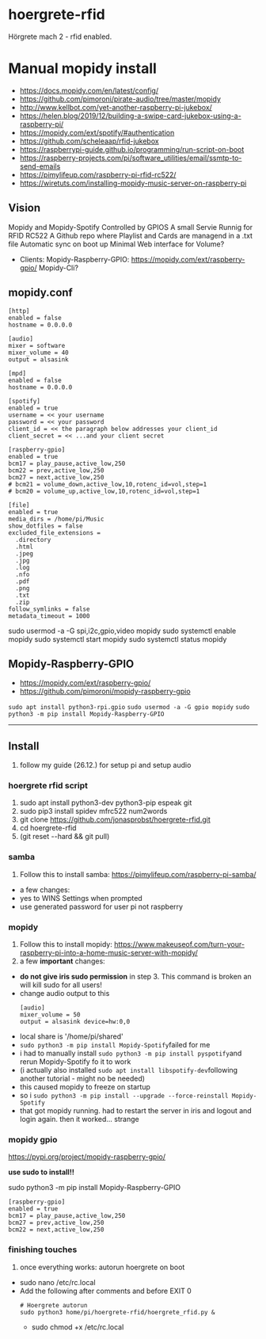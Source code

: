# hoergrete-rfid
Hörgrete mach 2 - rfid enabled.



# Manual mopidy install

* https://docs.mopidy.com/en/latest/config/
* https://github.com/pimoroni/pirate-audio/tree/master/mopidy
* http://www.kellbot.com/yet-another-raspberry-pi-jukebox/
* https://helen.blog/2019/12/building-a-swipe-card-jukebox-using-a-raspberry-pi/
* https://mopidy.com/ext/spotify/#authentication
* https://github.com/scheleaap/rfid-jukebox
* https://raspberrypi-guide.github.io/programming/run-script-on-boot
* https://raspberry-projects.com/pi/software_utilities/email/ssmtp-to-send-emails 
* https://pimylifeup.com/raspberry-pi-rfid-rc522/
* https://wiretuts.com/installing-mopidy-music-server-on-raspberry-pi

## Vision

Mopidy and Mopidy-Spotify
Controlled by GPIOS
A small Servie Runnig for RFID RC522
A Github repo where Playlist and Cards are managend in a .txt file
Automatic sync on boot up
Minimal Web interface for Volume?

* Clients:
Mopidy-Raspberry-GPIO: https://mopidy.com/ext/raspberry-gpio/
Mopidy-Cli?



## mopidy.conf

```
[http]
enabled = false
hostname = 0.0.0.0

[audio]
mixer = software
mixer_volume = 40
output = alsasink

[mpd]
enabled = false
hostname = 0.0.0.0

[spotify]
enabled = true 
username = << your username
password = << your password
client_id = << the paragraph below addresses your client_id 
client_secret = << ...and your client secret

[raspberry-gpio]
enabled = true
bcm17 = play_pause,active_low,250
bcm22 = prev,active_low,250
bcm27 = next,active_low,250
# bcm21 = volume_down,active_low,10,rotenc_id=vol,step=1
# bcm20 = volume_up,active_low,10,rotenc_id=vol,step=1

[file]
enabled = true
media_dirs = /home/pi/Music
show_dotfiles = false
excluded_file_extensions =
  .directory
  .html
  .jpeg
  .jpg
  .log
  .nfo
  .pdf
  .png
  .txt
  .zip
follow_symlinks = false
metadata_timeout = 1000

```

sudo usermod -a -G spi,i2c,gpio,video mopidy
sudo systemctl enable mopidy
sudo systemctl start mopidy
sudo systemctl status mopidy


## Mopidy-Raspberry-GPIO

* https://mopidy.com/ext/raspberry-gpio/
* https://github.com/pimoroni/mopidy-raspberry-gpio

`sudo apt install python3-rpi.gpio`
`sudo usermod -a -G gpio mopidy`
`sudo python3 -m pip install Mopidy-Raspberry-GPIO`

---

## Install

1. follow my guide (26.12.) for setup pi and setup audio

### hoergrete rfid script

1. sudo apt install python3-dev python3-pip espeak git
1. sudo pip3 install spidev mfrc522 num2words
1. git clone https://github.com/jonasprobst/hoergrete-rfid.git
1. cd hoergrete-rfid
1. (git reset --hard && git pull)

### samba

1. Follow this to install samba: https://pimylifeup.com/raspberry-pi-samba/
  * a few changes:
  * yes to WINS Settings when prompted
  * use generated password for user pi not raspberry

### mopidy

1. Follow this to install mopidy: https://www.makeuseof.com/turn-your-raspberry-pi-into-a-home-music-server-with-mopidy/ 
1. a few **important** changes:
  * **do not give iris sudo permission** in step 3. This command is broken an will kill sudo for all users!
  * change audio output to this
    ```
    [audio]
    mixer_volume = 50
    output = alsasink device=hw:0,0
    ```
  * local share is '/home/pi/shared'
  * `sudo python3 -m pip install Mopidy-Spotify`failed for me
  * i had to manually install `sudo python3 -m pip install pyspotify`and rerun Mopidy-Spotify fo it to work
  * (i actually also installed `sudo apt install libspotify-dev`following another tutorial - might no be needed)
  * this caused mopidy to freeze on startup 
  * so i `sudo python3 -m pip install --upgrade --force-reinstall Mopidy-Spotify`
  * that got mopidy running. had to restart the server in iris and logout and login again. then it worked... strange
  



### mopidy gpio
https://pypi.org/project/mopidy-raspberry-gpio/

**use sudo to install!!**

sudo python3 -m pip install Mopidy-Raspberry-GPIO

```
[raspberry-gpio]
enabled = true
bcm17 = play_pause,active_low,250
bcm27 = prev,active_low,250
bcm22 = next,active_low,250
```

### finishing touches

1. once everything works: autorun hoergrete on boot
  * sudo nano /etc/rc.local 
  * Add the following after comments and before EXIT 0
    ```
    # Hoergrete autorun
    sudo python3 home/pi/hoergrete-rfid/hoergrete_rfid.py &
    ```
    * sudo chmod +x /etc/rc.local

